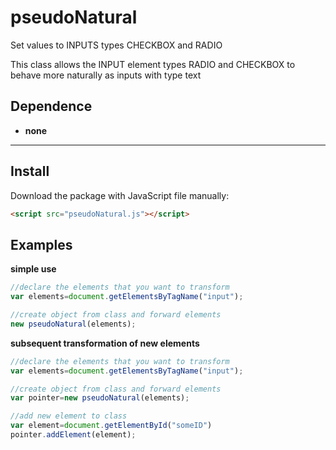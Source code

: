 # pseudoNatural
Set values to INPUTS types CHECKBOX and RADIO

This class allows the INPUT element types RADIO and CHECKBOX to behave more naturally as inputs with type text

## Dependence

- **none**
---

Install
--------

Download the package with JavaScript file manually:

```html
<script src="pseudoNatural.js"></script>
```

Examples
--------
**simple use**

```javascript
//declare the elements that you want to transform
var elements=document.getElementsByTagName("input");

//create object from class and forward elements
new pseudoNatural(elements);
```

**subsequent transformation of new elements**
```javascript
//declare the elements that you want to transform
var elements=document.getElementsByTagName("input");

//create object from class and forward elements
var pointer=new pseudoNatural(elements);

//add new element to class
var element=document.getElementById("someID")
pointer.addElement(element);
```